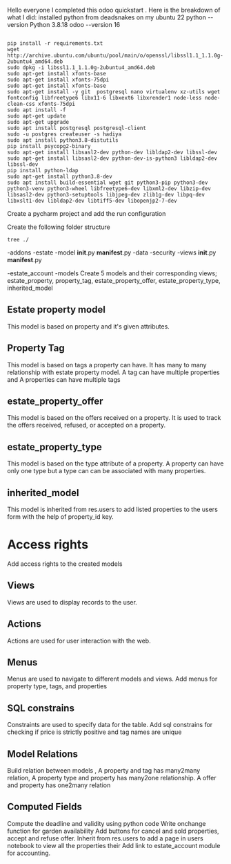 Hello everyone
I completed this odoo quickstart . Here is the breakdown of what I did:
installed python from deadsnakes on my ubuntu 22
python --version
Python 3.8.18
odoo --version
16
```

pip install -r requirements.txt
wget http://archive.ubuntu.com/ubuntu/pool/main/o/openssl/libssl1.1_1.1.0g-2ubuntu4_amd64.deb
sudo dpkg -i libssl1.1_1.1.0g-2ubuntu4_amd64.deb 
sudo apt-get install xfonts-base
sudo apt-get install xfonts-75dpi
sudo apt-get install xfonts-base
sudo apt-get install -y git  postgresql nano virtualenv xz-utils wget fontconfig libfreetype6 libx11-6 libxext6 libxrender1 node-less node-clean-css xfonts-75dpi
sudo apt install -f
sudo apt-get update
sudo apt-get upgrade
sudo apt install postgresql postgresql-client 
sudo -u postgres createuser -s hadiya
sudo apt install python3.8-distutils
pip install psycopg2-binary
sudo apt-get install libsasl2-dev python-dev libldap2-dev libssl-dev
sudo apt-get install libsasl2-dev python-dev-is-python3 libldap2-dev libssl-dev
pip install python-ldap
sudo apt-get install python3.8-dev
sudo apt install build-essential wget git python3-pip python3-dev python3-venv python3-wheel libfreetype6-dev libxml2-dev libzip-dev libsasl2-dev python3-setuptools libjpeg-dev zlib1g-dev libpq-dev libxslt1-dev libldap2-dev libtiff5-dev libopenjp2-7-dev

```
Create a pycharm project and add the run configuration

Create the following folder structure
```
tree ./
```

-addons
  -estate
      -model
         __init__.py
         __manifest__.py
      -data
      -security
      -views
      __init__.py
      __manifest__.py
      
  -estate_account
      -models
Create 5 models and their corresponding views;
estate_property, property_tag, estate_property_offer, estate_property_type, inherited_model
## Estate property model
This model is based on property and it's given attributes.
## Property Tag
This model is based on tags a property can have. It has many to many relationship with estate property model.
A tag can have multiple properties and A properties can have multiple tags
## estate_property_offer
This model is based on the offers received on a property. It is used to track the offers received, refused, or accepted on a property.
## estate_property_type
This model is based on the type attribute of a property. A property can have only one type but a type can can be associated with many properties.
## inherited_model
This model is inherited from res.users to add listed properties  to the users form with the help of property_id key.
# Access rights
Add access rights to the created models
## Views
Views are used to display records to the user.
## Actions
Actions are used for user interaction with the web.
## Menus 
Menus are used to navigate to different models and views.
Add menus for property type, tags, and properties
## SQL constrains
Constraints are used to specify data for the table.
Add sql constrains for checking if price is strictly positive and tag names are unique
## Model Relations
Build relation between models , A property and tag has many2many relation, A property type and property has many2one relationship. A offer and property has one2many relation
## Computed Fields
Compute the deadline and validity using python code
Write onchange function for garden availability
Add buttons for cancel and sold properties, accept and refuse offer.
Inherit from res.users to add a page in users notebook to view all the properties their
Add link to estate_account module for accounting.

